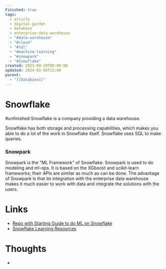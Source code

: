 ```yaml
---
Finished: true
tags:
  - article
  - digital-garden
  - database
  - enterprise-data-warehouse
  - "#data-warehouse"
  - "#cloud"
  - "#sql"
  - "#machine-learning"
  - "#snowpark"
  - "#Snowflake"
created: 2023-09-20T00:00:00
updated: 2024-01-06T15:04
parent:
  - "[[Database]]"
---
```

# Snowflake
#unfinished 
Snowflake is a company providing a data warehouse. 

Snowflake has both storage and processing capabilities, which makes you able to do a lot of the work in Snowflake itself.  Snowflake uses SQL to make queries. 


### Snowpark
Snowpark is the "ML Framework" of Snowflake. Snowpark is used to do modeling and ml-ops. It is based on the XGboost and scikit-learn frameworks; their APIs are similar as much as can be done. The advantage of Snowpark is that its integration with the enterprise data warehouse makes it much easier to work with data and integrate the solutions with the users.  

# Links
- [Repo with Starting Guide to do ML on Snowflake](https://github.com/Snowflake-Labs/sfguide-getting-started-dataengineering-ml-snowpark-python/tree/main)
- [Snowflake Learning Resources](https://learn.snowflake.com/en/)

# Thoughts 
- 


